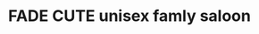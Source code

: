 ---
title: "FADE CUTE unisex famly saloon"
url: /bandlaguda-jagir/fade-cute-unisex-famly-saloon/
shop: hairdresser
---
